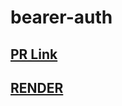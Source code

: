 # bearer-auth

## [PR Link](https://github.com/AlaEmadIbrahim/bearer-auth/pull/1)

## [RENDER](https://api-server-xqeh.onrender.com)
